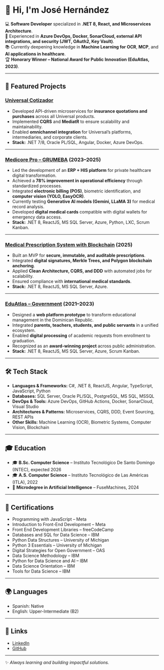 # 👋 Hi, I'm José Hernández

💻 **Software Developer** specialized in **.NET 8, React, and Microservices Architecture**.  
🚀 Experienced in **Azure DevOps, Docker, SonarCloud, external API integrations, and security (JWT, OAuth2, Key Vault)**.  
📚 Currently deepening knowledge in **Machine Learning for OCR**, **MCP**, and **AI applications in healthcare**.  
🏆 **Honorary Winner – National Award for Public Innovation (EduAtlas, 2023)**.  

---

## 🚩 Featured Projects

### [Universal Cotizador](#)
- Developed API-driven microservices for **insurance quotations and purchases** across all Universal products.  
- Implemented **CQRS** and **MediatR** to ensure scalability and maintainability.  
- Enabled **omnichannel integration** for Universal’s platforms, intermediaries, and corporate clients.  
- **Stack:** .NET 7/8, Oracle PL/SQL, Angular, Docker, Azure DevOps.  

---

### [Medicore Pro – GRUMEBA](https://grumeba.com.do) (2023–2025)
- Led the development of an **ERP + HIS platform** for private healthcare digital transformation.  
- Achieved a **78% improvement in operational efficiency** through standardized processes.  
- Integrated **electronic billing (POS)**, biometric identification, and **computer vision (YOLO, EasyOCR)**.  
- Currently testing **Generative AI models (Gemini, LLaMA 3)** for medical record analysis.  
- Developed **digital medical cards** compatible with digital wallets for emergency data access.  
- **Stack:** .NET 8, ReactJS, MS SQL Server, Azure, Python, LXC, Scrum Kanban.  

---

### [Medical Prescription System with Blockchain](https://srm-app-b5aae2cmevbdcycs.centralus-01.azurewebsites.net) (2025)
- Built an MVP for **secure, immutable, and auditable prescriptions**.  
- Integrated **digital signatures, Merkle Trees, and Polygon blockchain anchoring**.  
- Applied **Clean Architecture, CQRS, and DDD** with automated jobs for scalability.  
- Ensured compliance with **international medical standards**.  
- **Stack:** .NET 8, ReactJS, MS SQL Server, Azure.  

---

### [EduAtlas – Government](https://eduatlas-front.vercel.app) (2021–2023)
- Designed a **web platform prototype** to transform educational management in the Dominican Republic.  
- Integrated **parents, teachers, students, and public servants** in a unified ecosystem.  
- Enabled **digital processing** of academic requests from enrollment to graduation.  
- Recognized as an **award-winning project** across public administration.  
- **Stack:** .NET 8, ReactJS, MS SQL Server, Azure, Scrum Kanban.  

---

## 🛠️ Tech Stack

- **Languages & Frameworks:** C#, .NET 8, ReactJS, Angular, TypeScript, JavaScript, Python  
- **Databases:** SQL Server, Oracle PL/SQL, PostgreSQL, MS SQL, MSSQL  
- **DevOps & Tools:** Azure DevOps, GitHub Actions, Docker, SonarCloud, Visual Studio  
- **Architectures & Patterns:** Microservices, CQRS, DDD, Event Sourcing, REST APIs  
- **Other Skills:** Machine Learning (OCR), Biometric Systems, Computer Vision, Blockchain  

---

## 🎓 Education
- 🎓 **B.Sc. Computer Science** – Instituto Tecnológico De Santo Domingo (INTEC), expected 2026  
- 🎓 **A.S. Computer Science** – Instituto Tecnológico de Las Américas (ITLA), 2022  
- 📜 **Microdegree in Artificial Intelligence** – FuseMachines, 2024  

---

## 🏅 Certifications
- Programming with JavaScript – Meta  
- Introduction to Front-End Development – Meta  
- Front End Development Libraries – freeCodeCamp  
- Databases and SQL for Data Science – IBM  
- Python Data Structures – University of Michigan  
- Python 3 Essentials – University of Michigan  
- Digital Strategies for Open Government – OAS  
- Data Science Methodology – IBM  
- Python for Data Science and AI – IBM  
- Data Science Orientation – IBM  
- Tools for Data Science – IBM  

---

## 🌍 Languages
- Spanish: Native  
- English: Upper-Intermediate (B2)  

---

## 🔗 Links
- [LinkedIn](https://www.linkedin.com/in/josehernandezdelossantos)  
- [GitHub](https://github.com/joseangelhernandez)  

---

✨ *Always learning and building impactful solutions.*  
